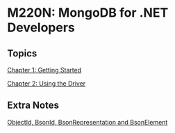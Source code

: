 # M220N: MongoDB for .NET Developers

## Topics

[Chapter 1: Getting Started](Getting%20Started.md)

[Chapter 2: Using the Driver](Using%20the%20Driver.md)

## Extra Notes

[ObjectId, BsonId, BsonRepresentation and BsonElement](ObjectId,%20BsonId,%20BsonRepresentation%20and%20BsonElement.md)
